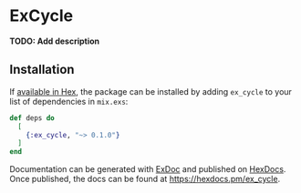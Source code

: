 # ExCycle

**TODO: Add description**

## Installation

If [available in Hex](https://hex.pm/docs/publish), the package can be installed
by adding `ex_cycle` to your list of dependencies in `mix.exs`:

```elixir
def deps do
  [
    {:ex_cycle, "~> 0.1.0"}
  ]
end
```

Documentation can be generated with [ExDoc](https://github.com/elixir-lang/ex_doc)
and published on [HexDocs](https://hexdocs.pm). Once published, the docs can
be found at <https://hexdocs.pm/ex_cycle>.

